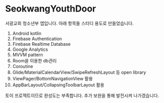 # SeokwangYouthDoor
서광교회 청소년부 앱입니다.
아래 항목들 스터디 용도로 만들었습니다.

1. Android kotlin
2. Firebase Authentication
3. Firebase Realtime Database
4. Google Analytics
5. MVVM pattern
6. Room을 이용한 db관리
7. Coroutine
8. Glide/MaterialCalendarView/SwipeRefreshLayout 등 open library
9. ViewPager/BottomNavigationView 활용
10. AppBarLayout/CollapsingToolbarLayout 활용

토이 프로젝트이므로 완성도는 부족합니다.
추가 보완을 통해 발전시켜 나가겠습니다.
